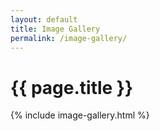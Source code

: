 ```yaml
---
layout: default
title: Image Gallery
permalink: /image-gallery/
---
```


# {{ page.title }}

{% include image-gallery.html %}

